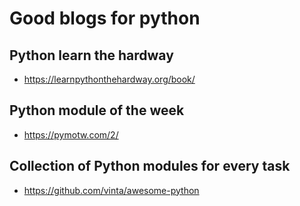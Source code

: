 # Good blogs for python

## Python learn the hardway
* https://learnpythonthehardway.org/book/

## Python module of the week
* https://pymotw.com/2/

## Collection of Python modules for every task
* https://github.com/vinta/awesome-python

